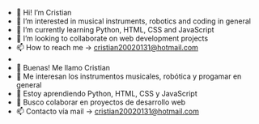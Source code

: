 - 👋 Hi! I’m Cristian
- 👀 I’m interested in musical instruments, robotics and coding in general
- 🌱 I’m currently learning Python, HTML, CSS and JavaScript 
- 💞️ I’m looking to collaborate on web development projects
- 📫 How to reach me -> cristian20020131@hotmail.com
- &nbsp;
- 👋 Buenas! Me llamo Cristian
- 👀 Me interesan los instrumentos musicales, robótica y progamar en general
- 🌱 Estoy aprendiendo Python, HTML, CSS y JavaScript
- 💞️ Busco colaborar en proyectos de desarrollo web
- 📫 Contacto vía mail -> cristian20020131@hotmail.com

<!---
Cristian20020131/Cristian20020131 is a ✨ special ✨ repository because its `README.md` (this file) appears on your GitHub profile.
You can click the Preview link to take a look at your changes.
--->
